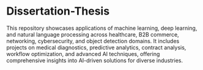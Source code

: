 # Dissertation-Thesis
This repository showcases applications of machine learning, deep learning, and natural language processing across healthcare, B2B commerce, networking, cybersecurity, and object detection domains. It includes projects on medical diagnostics, predictive analytics, contract analysis, workflow optimization, and advanced AI techniques, offering comprehensive insights into AI-driven solutions for diverse industries.
